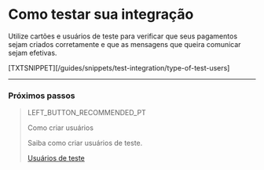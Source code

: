 # Como testar sua integração

Utilize cartões e usuários de teste para verificar que seus pagamentos sejam criados corretamente e que as mensagens que queira comunicar sejam efetivas.

[TXTSNIPPET][/guides/snippets/test-integration/type-of-test-users]

---
### Próximos passos

> LEFT_BUTTON_RECOMMENDED_PT
>
> Como criar usuários
>
> Saiba como criar usuários de teste.
>
> [Usuários de teste](https://www.mercadopago[FAKER][URL][DOMAIN]/developers/pt/guides/checkout-api/test-user-create)
